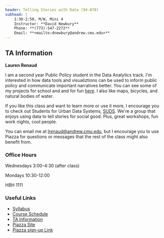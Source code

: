 ```yaml
---
header: Telling Stories with Data (94-870)
subhead: |
    1:30-2:50, M/W, Mini 4  
    Instructor: **David Newbury**  
    Phone: **(773)-547-2272**  
    Email: **<mailto:dnewbury@andrew.cmu.edu>**  
---
```


## TA Information

**Lauren Renaud**

I am a second year Public Policy student in the Data Analytics track. I'm interested in how data tools and visualiztions can be used to inform public policy and communicate important narratives better.
You can see some of my projects for school and and for fun [here](http://www.laurenrenaud.com/portfolio/). I also like maps, bicycles, and natural bodies of water.

If you like this class and want to learn more or use it more, I encourage you to check out Students for Urban Data Systems, [SUDS](http://suds-cmu.org/).
We're a group that enjoys using data to tell stories for social good. Plus, great workshops, fun work nights, cool people.

You can email me at lrenaud@andrew.cmu.edu, but I encourage you to use Piazza for questions or messages that the rest of the class might also benefit from.

### Office Hours

Wednesdays 3:00-4:30 (after class)

Mondays 10:30-12:00

HBH 1111

### Useful Links

* [Syllabus](/syllabus.html)
* [Course Schedule](/schedule.html)
* [TA Information](/ta.html)
* [Piazza Site](http://piazza.com/cmu/spring2017/94870/home)
* [Piazza sign-up Link](http://piazza.com/cmu/spring2017/94870)
